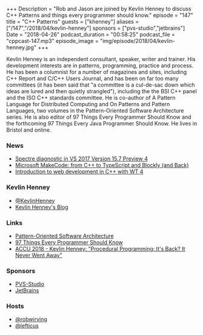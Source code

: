 +++
Description = "Rob and Jason are joined by Kevlin Henney to discuss C++ Patterns and things every programmer should know."
episode = "147"
title = "C++ Patterns"
guests = ["khenney"]
aliases = ["/147","/2018/04/kevlin-henney"]
sponsors = ["pvs-studio","jetbrains"]
Date = "2018-04-26"
podcast_duration = "00:58:25"
podcast_file = "cppcast-147.mp3"
episode_image = "img/episode/2018/04/kevlin-henney.jpg"
+++

Kevlin Henney is an independent consultant, speaker, writer and trainer. His development interests are in patterns, programming, practice and process. He has been a columnist for a number of magazines and sites, including C++ Report and C/C++ Users Journal, and has been on far too many committees (it has been said that "a committee is a cul-de-sac down which ideas are lured and then quietly strangled"), including the the BSI C++ panel and the ISO C++ standards committee. He is co-author of A Pattern Language for Distributed Computing and On Patterns and Pattern Languages, two volumes in the Pattern-Oriented Software Architecture series. He is also editor of 97 Things Every Programmer Should Know and the forthcoming 97 Things Every Java Programmer Should Know. He lives in Bristol and online.

### News ###

 - [Spectre diagnostic in VS 2017 Version 15.7 Preview 4](https://blogs.msdn.microsoft.com/vcblog/2018/04/20/spectre-diagnostic-in-visual-studio-2017-version-15-7-preview-4/)
 - [Microsoft MakeCode: from C++ to TypeScript and Blockly (and Back)](https://www.youtube.com/watch?v=tGhhV2kfJ-w)
 - [Introduction to web development in C++ with WT 4](https://fosdem.org/2018/schedule/event/web_development_in_c/)
 
### Kevlin Henney ###

 - [@KevlinHenney](https://twitter.com/KevlinHenney)
 - [Kevlin Henney's Blog](https://medium.com/@kevlinhenney)

### Links ###

 - [Pattern-Oriented Software Architecture](https://amzn.to/2KjlqEK)
 - [97 Things Every Programmer Should Know](https://amzn.to/2I4WWOY)
 - [ACCU 2018 - Kevlin Henney: "Procedural Programming: It's Back? It Never Went Away"](https://www.youtube.com/watch?v=mrY6xrWp3Gs)

### Sponsors ###

- [PVS-Studio](https://www.viva64.com/pvs-studio)
- [JetBrains](https://www.jetbrains.com/cpp/?utm_source=cppcast&utm_medium=podcast&utm_content=cppcast-podcast&utm_campaign=cpp)

### Hosts ###

- [@robwirving](https://twitter.com/robwirving)
- [@lefticus](https://twitter.com/lefticus)

